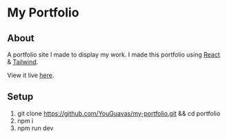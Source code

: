 # My Portfolio
## About
A portfolio site I made to display my work. I made this portfolio using [React](https://reactjs.org/) & [Tailwind](https://tailwindcss.com/).

View it live [here](https://patrickyambrick.com/).
## Setup
1. git clone https://github.com/YouGuavas/my-portfolio.git && cd portfolio
2. npm i
3. npm run dev
